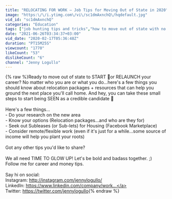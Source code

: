 ```yaml
---
title: "RELOCATING FOR WORK — Job Tips for Moving Out of State in 2020"
image: "https:\/\/i.ytimg.com\/vi\/sc1dmAxnchQ\/hqdefault.jpg"
vid_id: "sc1dmAxnchQ"
categories: "Education"
tags: ["job hunting tips and tricks","how to move out of state with no job","relocating to another state"]
date: "2021-06-26T03:34:37+03:00"
vid_date: "2020-02-17T05:36:48Z"
duration: "PT15M25S"
viewcount: "1770"
likeCount: "53"
dislikeCount: "6"
channel: "Jenny Logullo"
---
```

{% raw %}Ready to move out of state to START 🚀or RELAUNCH your career? No matter who you are or what you do...here's a few things you should know about relocation packages + resources that can help you ground the next place you'll call home. And hey, you can take these small steps to start being SEEN as a credible candidate 👀<br /><br />Here's a few things...<br />- Do your research on the new area<br />- Know your options (Relocation packages...and who are they for)<br />- Seek out Subleases (or Sub-lets) for Housing (Facebook Marketplace)<br />- Consider remote/flexible work (even if it's just for a while...some source of income will help you plant your roots)<br /><br />Got any other tips you'd like to share? <br /><br />We all need TIME TO GLOW UP! Let's be bold and badass together. ;) <br />Follow me for career and money tips. <br /><br />Say hi on social:<br />Instagram: <a rel="nofollow" target="blank" href="http://instagram.com/jennylogullo/">http://instagram.com/jennylogullo/</a> <br />LinkedIn: <a rel="nofollow" target="blank" href="https://www.linkedin.com/company/work...">https://www.linkedin.com/company/work...</a> <br />Twitter: <a rel="nofollow" target="blank" href="https://twitter.com/jennylogullo">https://twitter.com/jennylogullo</a>{% endraw %}
